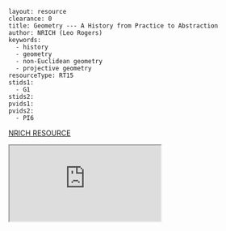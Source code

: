 ````
layout: resource
clearance: 0
title: Geometry --- A History from Practice to Abstraction
author: NRICH (Leo Rogers)
keywords:
  - history
  - geometry
  - non-Euclidean geometry
  - projective geometry
resourceType: RT15
stids1:
  - G1
stids2:
pvids1:
pvids2:
  - PI6

````
[NRICH RESOURCE](http://nrich.maths.org/6352)

<div class="row-fluid">
<iframe src="http://nrich.maths.org/6352?mobile=1" class="span12 nrich-embed"></iframe>
</div>
